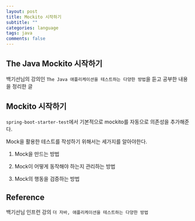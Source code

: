 ```yaml
---
layout: post
title: Mockito 시작하기
subtitle: ""
categories: language
tags: java
comments: false
---
```


## The Java Mockito 시작하기

백기선님의 강의인 `The Java 애플리케이션을 테스트하는 다양한 방법`을 듣고 공부한 내용을 정리한 글

## Mockito 시작하기

`spring-boot-starter-test`에서 기본적으로 mockito를 자동으로 의존성을 추가해준다.

Mock을 활용한 테스트를 작성하기 위해서는 세가지를 알아야한다.

1. Mock을 만드는 방법

2. Mock이 어떻게 동작해야 하는지 관리하는 방법

3. Mock의 행동을 검증하는 방법


## Reference

백기선님 인프런 강의 `더 자바, 애플리케이션을 테스트하는 다양한 방법`